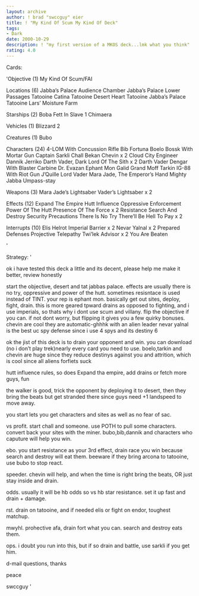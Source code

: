 ```yaml
---
layout: archive
author: ! brad "swccguy" eier
title: ! "My Kind Of Scum My Kind Of Deck"
tags:
- Dark
date: 2000-10-29
description: ! "my first version of a MKOS deck...lmk what you think"
rating: 4.0
---
```

Cards: 

'Objective (1)
My Kind Of Scum/FAI

Locations (6)
Jabba’s Palace Audience Chamber
Jabba’s Palace Lower Passages
Tatooine Catina
Tatooine Desert Heart
Tatooine Jabba’s Palace
Tatooine Lars’ Moisture Farm

Starships (2)
Boba Fett In Slave 1
Chimaera

Vehicles (1)
Blizzard 2

Creatures (1)
Bubo

Characters (24)
4-LOM With Concussion Rifle
Bib Fortuna
Boelo
Bossk With Mortar Gun
Captain Sarkli
Chall Bekan
Chevin x 2
Cloud City Engineer
Dannik Jerriko
Darth Vader, Dark Lord Of The Sith x 2
Darth Vader
Dengar With Blaster Carbine
Dr. Evazan
Ephant Mon
Galid
Grand Moff Tarkin
IG-88 With Riot Gun
J’Quille
Lord Vader
Mara Jade, The Emperor’s Hand
Mighty Jabba
Umpass-stay

Weapons (3)
Mara Jade’s Lightsaber
Vader’s Lightsaber x 2

Effects (12)
Expand The Empire
Hutt Influence
Oppressive Enforcement
Power Of The Hutt
Presence Of The Force x 2
Resistance
Search And Destroy
Security Precautions
There Is No Try
There’ll Be Hell To Pay x 2

Interrupts (10)
Elis Helrot
Imperial Barrier x 2
Nevar Yalnal x 2
Prepared Defenses
Projective Telepathy
Twi’lek Advisor x 2
You Are Beaten








'

Strategy: '

ok i have tested this deck a little and its decent, please help me make it better, review honestly

start the objective, desert and tat jabbas palace. effects are usually there is no try, oppressive and power of the hutt. sometimes resisntace is used instead of TINT. your rep is ephant mon.
basically get out sites, deploy, fight, drain.
this is more geared tpward drains as opposed to fighting, and i use imperials, so thats why i dont use scum and villany.
flip the objective if you can. if not dont worry, but flipping it gives you a few quirky bonuses.
chevin are cool they are automatic-ghhhk with an alien leader
nevar yalnal is the best uc spy defense since i use 4 spys and its destiny 6

ok the jist of this deck is to drain your opponent and win. you can download (no i don’t play trek)nearly every card you need to use.  boelo,tarkin and chevin are huge since they reduce destinys against you and attrition, which is cool since all aliens forfiets suck

hutt influence rules, so does Expand tha empire, add drains or fetch more guys, fun

the walker is good, trick the opponent by deploying it to desert, then they bring the beats but get stranded there since guys need +1 landspeed to move away.

you start lets you get characters and sites as well as no fear of sac.

vs
profit. start chall and someone. use POTH to pull some characters. convert back your sites with the miner. bubo,bib,dannik and characters who caputure will help you win.

ebo. you start resistance as your 3rd effect, drain race you win because search and destroy will eat them. beeware if they bring arcona to tatooine, use bubo to stop react.

speeder. chevin will help, and when the time is right bring the beats, OR just stay inside and drain.

odds. usually it will be hb odds so vs hb star resistance. set it up fast and drain + damage.

rst. drain on tatooine, and if needed elis or fight on endor, toughest matchup.

mwyhl. prohective afa, drain fort what you can. search and destroy eats them.

ops. i doubt you run into this, but if so drain and battle, use sarkli if you get him.

d-mail questions, thanks

peace

swccguy
'